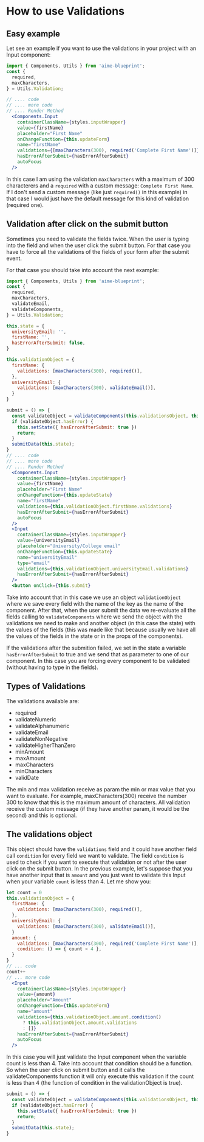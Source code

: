 # How to use Validations

## Easy example
Let see an example if you want to use the validations in your project with an Input component:

```jsx static
import { Components, Utils } from 'aime-blueprint';
const {
  required,
  maxCharacters,
} = Utils.Validation;

// .... code
// .... more code
// .... Render Method
  <Components.Input
    containerClassName={styles.inputWrapper}
    value={firstName}
    placeholder="First Name"
    onChangeFunction={this.updateForm}
    name="firstName"
    validations={[maxCharacters(300), required('Complete First Name')]}
    hasErrorAfterSubmit={hasErrorAfterSubmit}
    autoFocus
  />
```

In this case I am using the validation `maxCharacters` with a maximum of 300 characterers and a `required` with a custom message: `Complete First Name`.
If I don't send a custom message (like just `required()` in this example) in that case I would just have the default message for this kind of validation (required one).

## Validation after click on the submit button
Sometimes you need to  validate the fields twice. When the user is typing into the field and when the user click the submit button. For that case you have to force all the validations of the fields of your form after the submit event. 

For that case you should take into account the next example:

```jsx static
import { Components, Utils } from 'aime-blueprint';
const {
  required,
  maxCharacters,
  validateEmail,
  validateComponents,
} = Utils.Validation;

this.state = {
  universityEmail: '',
  firstName: '',
  hasErrorAfterSubmit: false,
}

this.validationObject = {
  firstName: {
    validations: [maxCharacters(300), required()],
  },
  universityEmail: {
    validations: [maxCharacters(300), validateEmail()],
  }
}

submit = () => {
  const validateObject = validateComponents(this.validationsObject, this.state);
  if (validateObject.hasError) {
    this.setState({ hasErrorAfterSubmit: true })
    return;
  }
  submitData(this.state);
}
// .... code
// .... more code
// .... Render Method
  <Components.Input
    containerClassName={styles.inputWrapper}
    value={firstName}
    placeholder="First Name"
    onChangeFunction={this.updateState}
    name="firstName"
    validations={this.validationObject.firstName.validations}
    hasErrorAfterSubmit={hasErrorAfterSubmit}
    autoFocus
  />
  <Input
    containerClassName={styles.inputWrapper}
    value={universityEmail}
    placeholder="University/College email"
    onChangeFunction={this.updateState}
    name="universityEmail"
    type="email"
    validations={this.validationObject.universityEmail.validations}
    hasErrorAfterSubmit={hasErrorAfterSubmit}
  />
  <button onClick={this.submit}
```
Take into account that in this case we use an object `validationObject` where we save every field with the name of the key as the name of the component. After that, when the user submit the data we re-evaluate all the fields calling to `validateComponents` where we send the object with the validations we need to make and another object (in this case the state) with the values of the fields (this was made like that because usually we have all the values of the fields in the state or in the props of the components).

If the validations after the submition failed, we set in the state a variable `hasErrorAfterSubmit` to true and we send that as parameter to one of our component. In this case you are forcing every component to be validated (without having to type in the fields).

## Types of Validations
The validations available are:
- required
- validateNumeric
- validateAlphanumeric
- validateEmail
- validateNonNegative
- validateHigherThanZero
- minAmount
- maxAmount
- maxCharacters
- minCharacters
- validDate

The min and max validation receive as param the min or max value that you want to evaluate. For example, maxCharacters(300) receive the number 300 to know that this is the maximum amount of characters. 
All validation receive the custom message (if they have another param, it would be the second) and this is optional.

## The validations object
This object should have the `validations` field and it could have another field call `condition` for every field we want to validate. 
The field `condition` is used to check if you want to execute that validation or not after the user click on the submit button. 
In the previous example, let's suppose that you have another input that is `amount` and you just want to validate this Input when your variable `count` is less than 4. Let me show you:

```jsx static
let count = 0
this.validationObject = {
  firstName: {
    validations: [maxCharacters(300), required()],
  },
  universityEmail: {
    validations: [maxCharacters(300), validateEmail()],
  }
  amount: {
    validations: [maxCharacters(300), required('Complete First Name')],
    condition: () => { count < 4 },
  }
}
// ... code
count++
// ... more code
  <Input
    containerClassName={styles.inputWrapper}
    value={amount}
    placeholder="Amount"
    onChangeFunction={this.updateForm}
    name="amount"
    validations={this.validationObject.amount.condition() 
      ? this.validationObject.amount.validations
      : []}
    hasErrorAfterSubmit={hasErrorAfterSubmit}
    autoFocus
  />  
```

In this case you will just validate the Input component when the variable count is less than 4. Take into account that condition should be a function. So when the user click on submit button and it calls the validateComponents function it will only execute this validation if the count is less than 4 (the function of condition in the validationObject is true).

```jsx static
submit = () => {
  const validateObject = validateComponents(this.validationsObject, this.state);
  if (validateObject.hasError) {
    this.setState({ hasErrorAfterSubmit: true })
    return;
  }
  submitData(this.state);
}
```
